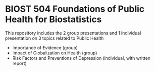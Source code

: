 # BIOST 504 Foundations of Public Health for Biostatistics
This repository includes the 2 group presentations and 1 individual presentation on 3 topics related to Public Health
* Importance of Evidence (group)
* Impact of Globalization on Health (group)
* Risk Factors and Preventions of Depression (individual, with written report)
